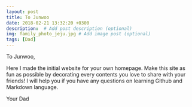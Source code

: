```yaml
---
layout: post
title: To Junwoo
date: 2018-02-21 13:32:20 +0300
description:  # Add post description (optional)
img: family_photo_jeju.jpg # Add image post (optional)
tags: [Dad]
---
```

To Junwoo,

Here I made the initial website for your own homepage. Make this site as fun as possible by decorating every contents you love to share with your friends! I will help you if you have any questions on learning Github and Markdown language.

Your Dad